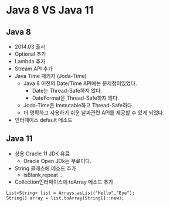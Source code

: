 # Java 8 VS Java 11

## Java 8
- 2014.03 출시
- Optional 추가
- Lambda 추가
- Stream API 추가
- Java Time 패키지 (Joda-Time)
  - Java 8 이전의 Date/Time API에는 문제점이있었다.
    - Date는 Thread-Safe하지 않다.
    - DateFormat은 Thread-Safe하지 않다.
  - Joda-Time은 Immutable하고 Thread-Safe하다.
  - 더 명확하고 사용하기 쉬운 날짜관련 API를 제공할 수 있게 되었다.
- 인터페이스 default 메소드 

## Java 11
- 상용 Oracle 11 JDK 유료
  - Oracle Open JDk는 무료이다.
- String 클래스에 메소드 추가
  - isBlank,repeat ...  
- Collection인터페이스에 toArray 메소드 추가
```shell
List<String> list = Arrays.asList("Hello","Bye");
String[] array = list.toArray(String[]::new);
```